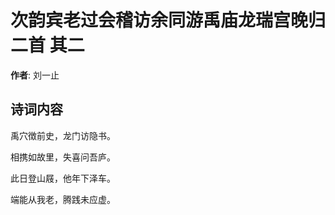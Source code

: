 # 次韵宾老过会稽访余同游禹庙龙瑞宫晚归二首  其二

**作者**: 刘一止

## 诗词内容

禹穴徴前史，龙门访隐书。

相携如故里，失喜问吾庐。

此日登山屐，他年下泽车。

端能从我老，腾践未应虚。

